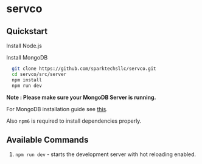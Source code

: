 ﻿# servco

## Quickstart
  Install Node.js

  Install MongoDB
```sh
  git clone https://github.com/sparktechsllc/servco.git
  cd servco/src/server
  npm install
  npm run dev
```

**Note : Please make sure your MongoDB Server is running.** 

For MongoDB installation guide
see [this](https://docs.mongodb.org/v3.0/installation/). 

Also `npm6` is required to
install dependencies properly.

## Available Commands

1. `npm run dev` - starts the development server with hot reloading enabled.
